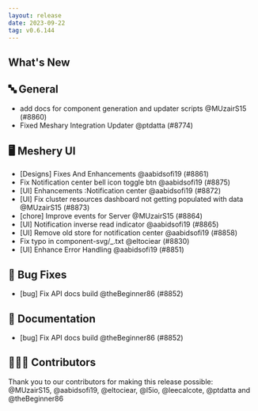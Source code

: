 ```yaml
---
layout: release
date: 2023-09-22
tag: v0.6.144
---
```


## What's New
## 🔤 General
- add docs for component generation and updater scripts @MUzairS15 (#8860)
- Fixed Meshary Integration Updater @ptdatta (#8774)

## 🖥 Meshery UI

- [Designs] Fixes And Enhancements @aabidsofi19 (#8861)
- Fix Notification center bell icon toggle btn @aabidsofi19 (#8875)
- [UI] Enhancements :Notification center @aabidsofi19 (#8872)
- [UI] Fix cluster resources dashboard not getting populated with data @MUzairS15 (#8873)
- [chore] Improve events for Server   @MUzairS15 (#8864)
- [UI] Notification inverse read indicator @aabidsofi19 (#8865)
- [UI] Remove old store for notification center  @aabidsofi19 (#8858)
- Fix typo in component-svg/_.txt @eltociear (#8830)
- [UI] Enhance Error Handling @aabidsofi19 (#8851)

## 🐛 Bug Fixes

- [bug] Fix API docs build @theBeginner86 (#8852)

## 📖 Documentation

- [bug] Fix API docs build @theBeginner86 (#8852)

## 👨🏽‍💻 Contributors

Thank you to our contributors for making this release possible:
@MUzairS15, @aabidsofi19, @eltociear, @l5io, @leecalcote, @ptdatta and @theBeginner86
